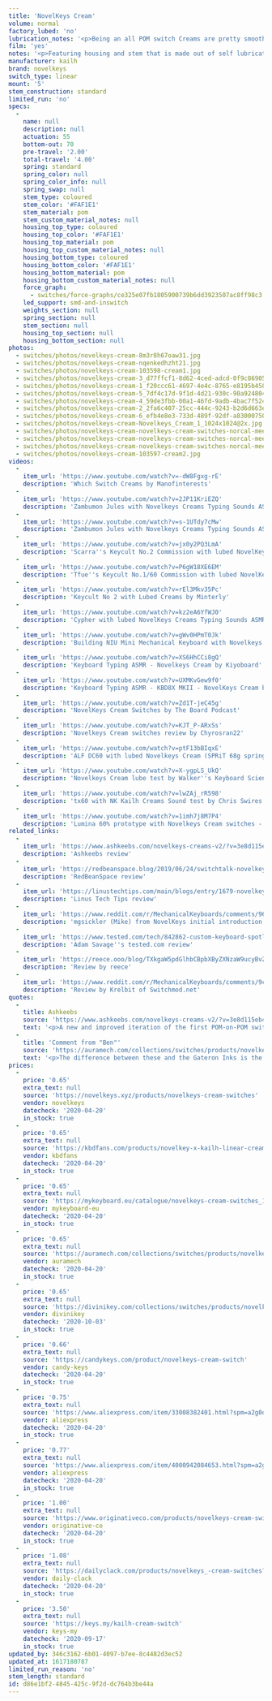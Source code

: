 ```yaml
---
title: 'NovelKeys Cream'
volume: normal
factory_lubed: 'no'
lubrication_notes: '<p>Being an all POM switch Creams are pretty smooth anyway but there is some noticeable friction. A small amount of Krytox 205 Grade 0 works well on these.</p>'
film: 'yes'
notes: '<p>Featuring housing and stem that is made out of self lubricating POM, this linear is a smooth and unique experience. The switch is also a first for Kailh, as it features MX style latching for the housing. </p><p>These are now in version 2 after listening to consumer feedback to fix some of the issues from the first round.</p><p>After being used in the <a href="https://www.youtube.com/watch?v=u3Fy4PkpTVs" target="_blank">Taeha Types Tfue Keyboard build</a> they subsequently sold out everywhere and were nicknamed the &#8220;Tfue switch&#8221;.</p><p>Often compared to Gateron Inks and Zeal Tealios due to smoothness.</p>'
manufacturer: kailh
brand: novelkeys
switch_type: linear
mount: '5'
stem_construction: standard
limited_run: 'no'
specs:
  -
    name: null
    description: null
    actuation: 55
    bottom-out: 70
    pre-travel: '2.00'
    total-travel: '4.00'
    spring: standard
    spring_color: null
    spring_color_info: null
    spring_swap: null
    stem_type: coloured
    stem_color: '#FAF1E1'
    stem_material: pom
    stem_custom_material_notes: null
    housing_top_type: coloured
    housing_top_color: '#FAF1E1'
    housing_top_material: pom
    housing_top_custom_material_notes: null
    housing_bottom_type: coloured
    housing_bottom_color: '#FAF1E1'
    housing_bottom_material: pom
    housing_bottom_custom_material_notes: null
    force_graph:
      - switches/force-graphs/ce325e07fb1805900739b6dd3923507ac8ff98c3.png
    led_support: smd-and-inswitch
    weights_section: null
    spring_section: null
    stem_section: null
    housing_top_section: null
    housing_bottom_section: null
photos:
  - switches/photos/novelkeys-cream-8m3r8h67oaw31.jpg
  - switches/photos/novelkeys-cream-nqenkedhzht21.jpg
  - switches/photos/novelkeys-cream-103598-cream1.jpg
  - switches/photos/novelkeys-cream-3_d77ffcf1-8d62-4ced-adcd-0f9c86905529_1800x1800.jpg
  - switches/photos/novelkeys-cream-1_f20ccc61-4697-4e4c-8765-e8195b458097_1800x1800.jpg
  - switches/photos/novelkeys-cream-5_7df4c17d-9f1d-4d21-930c-90a924804176_1800x1800.jpg
  - switches/photos/novelkeys-cream-4_59de3fbb-00a1-46fd-9adb-4bac7f524dcc_1800x1800.jpg
  - switches/photos/novelkeys-cream-2_2fa6c407-25cc-444c-9243-b2d6d663e4cc_1800x1800.jpg
  - switches/photos/novelkeys-cream-6_efb4e8e3-733d-489f-92df-a83000750253_1800x1800.jpg
  - switches/photos/novelkeys-cream-Novelkeys_Cream_1_1024x1024@2x.jpg
  - switches/photos/novelkeys-cream-novelkeys-cream-switches-norcal-meetup-1_result.jpg
  - switches/photos/novelkeys-cream-novelkeys-cream-switches-norcal-meetup-2_result.jpg
  - switches/photos/novelkeys-cream-novelkeys-cream-switches-norcal-meetup-3_result.jpg
  - switches/photos/novelkeys-cream-103597-cream2.jpg
videos:
  -
    item_url: 'https://www.youtube.com/watch?v=-dW8Fgxg-rE'
    description: 'Which Switch Creams by Manofinterests'
  -
    item_url: 'https://www.youtube.com/watch?v=2JP11KriEZQ'
    description: 'Zambumon Jules with Novelkeys Creams Typing Sounds ASMR'
  -
    item_url: 'https://www.youtube.com/watch?v=s-1UTdy7cMw'
    description: 'Zambumon Jules with Novelkeys Creams Typing Sounds ASMR'
  -
    item_url: 'https://www.youtube.com/watch?v=jx0y2PQ3LmA'
    description: 'Scarra''s Keycult No.2 Commission with lubed NovelKeys Creams Typing Sounds ASMR by Taeha Types'
  -
    item_url: 'https://www.youtube.com/watch?v=P6gW18XE6EM'
    description: 'Tfue''s Keycult No.1/60 Commission with lubed NovelKeys Creams Typing Sounds ASMR by Taeha Types'
  -
    item_url: 'https://www.youtube.com/watch?v=rEl3Mkv35Pc'
    description: 'Keycult No 2 with Lubed Creams by Minterly'
  -
    item_url: 'https://www.youtube.com/watch?v=kz2eA6YfWJ0'
    description: 'Cypher with lubed NovelKeys Creams Typing Sounds ASMR by Taeha Types'
  -
    item_url: 'https://www.youtube.com/watch?v=gWv0HPmT0Jk'
    description: 'Building NIU Mini Mechanical Keyboard with Novelkeys Cream Switches by :3ildcat'
  -
    item_url: 'https://www.youtube.com/watch?v=XS6HhCCi8gQ'
    description: 'Keyboard Typing ASMR - Novelkeys Cream by Kiyoboard'
  -
    item_url: 'https://www.youtube.com/watch?v=UXMKvGew9f0'
    description: 'Keyboard Typing ASMR - KBD8X MKII - NovelKeys Cream by Kiyoboard'
  -
    item_url: 'https://www.youtube.com/watch?v=Zd1T-jeC45g'
    description: 'NovelKeys Cream Switches by The Board Podcast'
  -
    item_url: 'https://www.youtube.com/watch?v=KJT_P-ARxSs'
    description: 'Novelkeys Cream switches review by Chyrosran22'
  -
    item_url: 'https://www.youtube.com/watch?v=ptF13bBIqxE'
    description: 'ALF DC60 with lubed Novelkeys Cream (SPRiT 68g springs) by Koen Romers'
  -
    item_url: 'https://www.youtube.com/watch?v=X-ygpLS_UkQ'
    description: 'Novelkeys Cream lube test by Walker''s Keyboard Science'
  -
    item_url: 'https://www.youtube.com/watch?v=lwZAj_rR598'
    description: 'tx60 with NK Kailh Creams Sound test by Chris Swires'
  -
    item_url: 'https://www.youtube.com/watch?v=1imh7j8M7P4'
    description: 'Lumina 60% prototype with Novelkeys Cream switches - Typing test by Top Clack'
related_links:
  -
    item_url: 'https://www.ashkeebs.com/novelkeys-creams-v2/?v=3e8d115eb4b3'
    description: 'Ashkeebs review'
  -
    item_url: 'https://redbeanspace.blog/2019/06/24/switchtalk-novelkeys-cream-a-disappointment/'
    description: 'RedBeanSpace review'
  -
    item_url: 'https://linustechtips.com/main/blogs/entry/1679-novelkeys-creams-contender-for-best-stock-switch/'
    description: 'Linus Tech Tips review'
  -
    item_url: 'https://www.reddit.com/r/MechanicalKeyboards/comments/96ilic/introducing_the_novelkeys_cream_switch/'
    description: 'mgsickler (Mike) from NovelKeys initial introduction of cream switches on Reddit'
  -
    item_url: 'https://www.tested.com/tech/842862-custom-keyboard-spotlight-novelkeys-cream-switches/'
    description: 'Adam Savage''s tested.com review'
  -
    item_url: 'https://reece.ooo/blog/TXkgaW5pdGlhbCBpbXByZXNzaW9ucyBvZiB0aGUgTm92ZWxrZXlzIGNyZWFtIHN3aXRjaC4='
    description: 'Review by reece'
  -
    item_url: 'https://www.reddit.com/r/MechanicalKeyboards/comments/9cpmfm/novelkeys_cream_switches_review/'
    description: 'Review by Krelbit of Switchmod.net'
quotes:
  -
    title: Ashkeebs
    source: 'https://www.ashkeebs.com/novelkeys-creams-v2/?v=3e8d115eb4b3'
    text: '<p>A new and improved iteration of the first POM-on-POM switch that brings with it a fun feeling and sound.</p>'
  -
    title: 'Comment from "Ben"'
    source: 'https://auramech.com/collections/switches/products/novelkey-cream-switches?_pos=1&_sid=6bf996ddf&_ss=r'
    text: '<p>The difference between these and the Gateron Inks is the sound. The inks are very quiet, and have less of a bottom-out sound. The Creams have more of a muted clack when the key hits the base. Its subtle, but the creams are definitely slightly louder.</p><p>If you want super quiet go for Gateron Inks, but if you like the buttery clack of a perfectly lubricated switch then the creams are perfect.</p>'
prices:
  -
    price: '0.65'
    extra_text: null
    source: 'https://novelkeys.xyz/products/novelkeys-cream-switches'
    vendor: novelkeys
    datecheck: '2020-04-20'
    in_stock: true
  -
    price: '0.65'
    extra_text: null
    source: 'https://kbdfans.com/products/novelkey-x-kailh-linear-cream-switch'
    vendor: kbdfans
    datecheck: '2020-04-20'
    in_stock: true
  -
    price: '0.65'
    extra_text: null
    source: 'https://mykeyboard.eu/catalogue/novelkeys-cream-switches_1172/'
    vendor: mykeyboard-eu
    datecheck: '2020-04-20'
    in_stock: true
  -
    price: '0.65'
    extra_text: null
    source: 'https://auramech.com/collections/switches/products/novelkey-cream-switches?_pos=1&_sid=6bf996ddf&_ss=r'
    vendor: auramech
    datecheck: '2020-04-20'
    in_stock: true
  -
    price: '0.65'
    extra_text: null
    source: 'https://divinikey.com/collections/switches/products/novelkeys-x-kailh-cream-switches'
    vendor: divinikey
    datecheck: '2020-10-03'
    in_stock: true
  -
    price: '0.66'
    extra_text: null
    source: 'https://candykeys.com/product/novelkeys-cream-switch'
    vendor: candy-keys
    datecheck: '2020-04-20'
    in_stock: true
  -
    price: '0.75'
    extra_text: null
    source: 'https://www.aliexpress.com/item/33008382401.html?spm=a2g0o.productlist.0.0.46c25b67lNX2qE&algo_pvid=158f99f2-c9ea-4b47-b940-50c68b52b458&algo_expid=158f99f2-c9ea-4b47-b940-50c68b52b458-0&btsid=0ab6f82415873727284586416e167e&ws_ab_test=searchweb0_0,searchweb201602_,searchweb201603_'
    vendor: aliexpress
    datecheck: '2020-04-20'
    in_stock: true
  -
    price: '0.77'
    extra_text: null
    source: 'https://www.aliexpress.com/item/4000942084653.html?spm=a2g0o.productlist.0.0.46c25b67lNX2qE&algo_pvid=158f99f2-c9ea-4b47-b940-50c68b52b458&algo_expid=158f99f2-c9ea-4b47-b940-50c68b52b458-1&btsid=0ab6f82415873727284586416e167e&ws_ab_test=searchweb0_0,searchweb201602_,searchweb201603_'
    vendor: aliexpress
    datecheck: '2020-04-20'
    in_stock: true
  -
    price: '1.00'
    extra_text: null
    source: 'https://www.originativeco.com/products/novelkeys-cream-switches?_pos=3&_sid=a6ca0ba76&_ss=r'
    vendor: originative-co
    datecheck: '2020-04-20'
    in_stock: true
  -
    price: '1.08'
    extra_text: null
    source: 'https://dailyclack.com/products/novelkeys_-cream-switches?_pos=6&_sid=abfc54940&_ss=r'
    vendor: daily-clack
    datecheck: '2020-04-20'
    in_stock: true
  -
    price: '3.50'
    extra_text: null
    source: 'https://keys.my/kailh-cream-switch'
    vendor: keys-my
    datecheck: '2020-09-17'
    in_stock: true
updated_by: 346c3162-6b01-4097-b7ee-8c4482d3ec52
updated_at: 1617180787
limited_run_reason: 'no'
stem_length: standard
id: d86e1bf2-4845-425c-9f2d-dc764b3be44a
---
```

